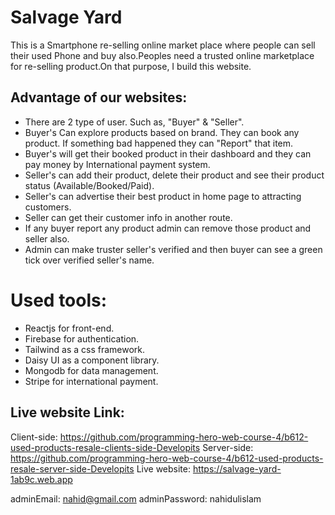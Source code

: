 # Salvage Yard

This is a Smartphone re-selling online market place where people can sell their
used Phone and buy also.Peoples need a trusted online marketplace for re-selling
product.On that purpose, I build this website.

## Advantage of our websites:

<ul>
  <li>There are 2 type of user. Such as, "Buyer" & "Seller".</li>
  <li>Buyer's Can explore products based on brand. They can book any product. If something bad happened they can "Report" that item.</li>
  <li>Buyer's will get their booked product in their dashboard and they can pay money by International payment system. </li>
  <li>Seller's can add their product, delete their product and see their product status (Available/Booked/Paid).</li>
  <li>Seller's can advertise their best product in home page to attracting customers.</li>
  <li>Seller can get their customer info in another route.</li>
  <li>If any buyer report any product admin can remove those product and seller also.</li>
  <li>Admin can make truster seller's verified and then buyer can see a green tick over verified seller's name.</li>
</ul>

# Used tools:

<ul>
<li>Reactjs for front-end.</li>
<li>Firebase for authentication.</li>
<li>Tailwind as a css framework.</li>
<li>Daisy UI as a component library.</li>
<li>Mongodb for data management.</li>
<li>Stripe for international payment.</li>
</ul>

## Live website Link:

Client-side:
https://github.com/programming-hero-web-course-4/b612-used-products-resale-clients-side-Developits
Server-side:
https://github.com/programming-hero-web-course-4/b612-used-products-resale-server-side-Developits
Live website: https://salvage-yard-1ab9c.web.app

adminEmail: nahid@gmail.com adminPassword: nahidulislam
